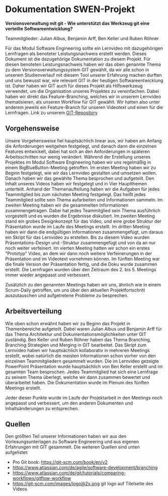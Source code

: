 # Dokumentation SWEN-Projekt 
**Versionsverwaltung mit git - Wie unterstützt das Werkzeug git eine verteilte Softwareentwicklung?**

Teammitglieder: Julian Albus, Benjamin Arff, Ben Keller und Ruben Röhner

Für das Modul Software Engineering sollte ein Lernvideo mit dazugehörigen Lernfragen als benoteter Leistungsnachweis erstellt werden. Dieses Dokument ist die dazugehörige Dokumentation zu diesem Projekt. 
Für diesen benoteten Leistungsnachweis haben wir das oben genannte Thema zu dem Versionsverwaltungssystem GIT gewählt, da wir alle schon in unserem Studienverlauf mit diesem Tool unserer Erfahrung machen durften und uns bewusst war, wie relevant GIT in der heutigen Softwareentwicklung ist. 
Daher haben wir GIT auch für dieses Projekt als Hilfswerkzeug verwendet, um die Organisation unseres Projektes zu vereinfachen. Dabei haben wir direkt das Feature-Branching, welches wir in unserem Lernvideo thematisieren, als unseren Workflow für GIT gewählt. Wir hatten also unter anderem jeweils ein Feature-Branch für unseren Videotext und einen für die Lernfragen.
Link zu unserem [GIT-Repository](https://github.com/coloph0nius/SWEN)

## Vorgehensweise
Unsere Vorgehensweise fiel hauptsächlich linear aus, wir haben am Anfang die Anforderungen weitgehen festgelegt, und danach dann die einzelnen Features entwickelt, dabei hat sich an den Anforderungen in späteren Arbeitsschritten nur wenig verändert.
Während der Erstellung unseres Projektes im Modul Software Engineering haben wir uns regelmäßig in einem BigBlueButton-Meeting getroffen.
Im ersten Meeting haben wir zu Beginn festgelegt, wie wir das Lernvideo gestalten und umsetzen wollen. Danach haben wir das gewählte Thema besprochen und aufgeteilt. Den Inhalt unseres Videos haben wir festgelegt und in Vier Hauptthemen unterteilt. Anhand der Themenaufteilung haben wir die Aufgaben für jedes Teammitglied bis zum nächsten Meeting festgelegt. Das heißt jedes Teammitglied sollte sein Thema aufarbeiten und Informationen sammeln.
Im zweiten Meeting haben wir die gesammelten Informationen zusammengetragen. Dabei hat jedes Teammitglied sein Thema ausführlich vorgestellt und es wurden die Ergebnisse diskutiert. Im zweiten Meeting stand ein grobes Designkonzept für das Video, und eine grobe Struktur der Präsentation wurde im Laufe des Meetings erstellt. 
Im dritten Meeting haben wir dann die endgültigen Informationen zusammengefügt, um daraus ein Skript für das Lernvideo zu erstellen. Bis zu diesem Video wurden Präsentations-Design und -Struktur zusammengefügt und von da an nur noch weiter verfeinert.
Im vierten Meeting hatten wir schon ein erstes "Prototyp" Video, an dem wir dann noch weitere Verfeinerungen in der Präsentation und im Videotext vornehmen können.
Im fünften Meeting war die finale Version der Präsentation fertig, und die Doku wurde zusammen erstellt.
Die Lernfragen wurden über den Zeitraum des 2. bis 5. Meetings immer wieder angepasst und verbessert.


Zusätzlich zu den genannten Meetings haben wir uns, ähnlich wie in einem Scrum-Daily getroffen, um uns über den aktuellen Projektfortschritt auszutauschen und aufgetretene Probleme zu besprechen.


## Arbeitsverteilung
Wie oben schon erwähnt haben wir zu Beginn das Projekt in Themenbereiche aufgeteilt. Dabei waren Julian Albus und Benjamin Arff für das Thema Architektur und Dokumentationsmöglichkeiten unter GIT zuständig. Ben Keller und Ruben Röhner haben das Thema Branching, Branching Strategien und Merging in GIT bearbeitet. 
Das Skript zum Lernvideo haben wir hauptsächlich kollaborativ in mehreren Meetings erstellt, wobei natürlich die meisten Informationen schon vorher von den einzelnen Teammitgliedern gesammelt wurden.
Die im Lernvideo gezeigte PowerPoint Präsentation wurde hauptsächlich von Ben Keller erstellt und im gesamten Team besprochen.
Jedes Teammitglied hat sich eine Lernfrage zu seinem Thema überlegt, welche wir dann zusammen bewertet und überarbeitet haben.
Die Dokumentation wurde im Plenum des fünften Meetings erstellt.

Jeder dieser Punkte wurde im Laufe der Projektarbeit in den Meetings noch angepasst und verbessert, um den anderen Dokumenten und Inhaltsänderungen zu entsprechen.

## Quellen
Den größten Teil unserer Informationen haben wir aus den Vorlesungsunterlagen zu Software Engineering und aus eigenen Erfahrungen mit GIT gesammelt. Die weiteren Quellen sind unten aufgelistet:
- Pro Git book: https://git-scm.com/book/en/v2
- https://www.atlassian.com/de/agile/software-development/branching
- https://www.atlassian.com/de/git/tutorials/comparing-workflows/gitflow-workflow
- https://git-scm.com/images/logo@2x.png git logo auf Titelseite des Videos

